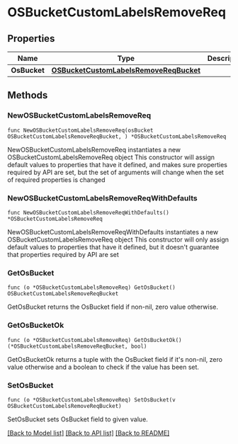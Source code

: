 # OSBucketCustomLabelsRemoveReq

## Properties

Name | Type | Description | Notes
------------ | ------------- | ------------- | -------------
**OsBucket** | [**OSBucketCustomLabelsRemoveReqBucket**](OSBucketCustomLabelsRemoveReqBucket.md) |  | 

## Methods

### NewOSBucketCustomLabelsRemoveReq

`func NewOSBucketCustomLabelsRemoveReq(osBucket OSBucketCustomLabelsRemoveReqBucket, ) *OSBucketCustomLabelsRemoveReq`

NewOSBucketCustomLabelsRemoveReq instantiates a new OSBucketCustomLabelsRemoveReq object
This constructor will assign default values to properties that have it defined,
and makes sure properties required by API are set, but the set of arguments
will change when the set of required properties is changed

### NewOSBucketCustomLabelsRemoveReqWithDefaults

`func NewOSBucketCustomLabelsRemoveReqWithDefaults() *OSBucketCustomLabelsRemoveReq`

NewOSBucketCustomLabelsRemoveReqWithDefaults instantiates a new OSBucketCustomLabelsRemoveReq object
This constructor will only assign default values to properties that have it defined,
but it doesn't guarantee that properties required by API are set

### GetOsBucket

`func (o *OSBucketCustomLabelsRemoveReq) GetOsBucket() OSBucketCustomLabelsRemoveReqBucket`

GetOsBucket returns the OsBucket field if non-nil, zero value otherwise.

### GetOsBucketOk

`func (o *OSBucketCustomLabelsRemoveReq) GetOsBucketOk() (*OSBucketCustomLabelsRemoveReqBucket, bool)`

GetOsBucketOk returns a tuple with the OsBucket field if it's non-nil, zero value otherwise
and a boolean to check if the value has been set.

### SetOsBucket

`func (o *OSBucketCustomLabelsRemoveReq) SetOsBucket(v OSBucketCustomLabelsRemoveReqBucket)`

SetOsBucket sets OsBucket field to given value.



[[Back to Model list]](../README.md#documentation-for-models) [[Back to API list]](../README.md#documentation-for-api-endpoints) [[Back to README]](../README.md)


